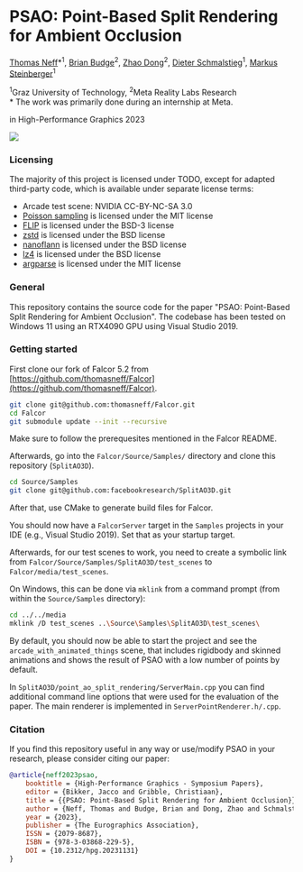 # PSAO: Point-Based Split Rendering for Ambient Occlusion
 [Thomas Neff](https://thomasneff.github.io/)\*<sup>1</sup>,
 [Brian Budge](https://scholar.google.com/citations?user=z67HnEwAAAAJ&hl=en)<sup>2</sup>,
 [Zhao Dong](http://flycooler.com/)<sup>2</sup>,
 [Dieter Schmalstieg](http://dieterschmalstieg.me/)<sup>1</sup>,
 [Markus Steinberger](https://www.markussteinberger.net/)<sup>1</sup>

 <sup>1</sup>Graz University of Technology, <sup>2</sup>Meta Reality Labs Research  
  \* The work was primarily done during an internship at Meta.
  
in High-Performance Graphics 2023

<img src='psao_teaser.png'/>

### Licensing
The majority of this project is licensed under TODO, except for adapted third-party code, which is available under separate license terms:

* Arcade test scene: NVIDIA CC-BY-NC-SA 3.0
* [Poisson sampling](https://github.com/cemyuksel/cyCodeBase/blob/master/LICENSE) is licensed under the MIT license 
* [FLIP](https://github.com/NVlabs/flip) is licensed under the BSD-3 license
* [zstd](https://github.com/facebook/zstd/blob/dev/LICENSE) is licensed under the BSD license
* [nanoflann](https://github.com/jlblancoc/nanoflann/blob/master/COPYING) is licensed under the BSD license
* [lz4](https://github.com/lz4/lz4/blob/dev/LICENSE) is licensed under the BSD license
* [argparse](https://github.com/p-ranav/argparse) is licensed under the MIT license

### General
This repository contains the source code for the paper "PSAO: Point-Based Split Rendering for Ambient Occlusion".
The codebase has been tested on Windows 11 using an RTX4090 GPU using Visual Studio 2019.

### Getting started

First clone our fork of Falcor 5.2 from [https://github.com/thomasneff/Falcor](https://github.com/thomasneff/Falcor).
```bash
git clone git@github.com:thomasneff/Falcor.git
cd Falcor
git submodule update --init --recursive
```

Make sure to follow the prerequesites mentioned in the Falcor README. 

Afterwards, go into the `Falcor/Source/Samples/` directory and clone this repository (`SplitAO3D`). 

```bash
cd Source/Samples
git clone git@github.com:facebookresearch/SplitAO3D.git
```

After that, use CMake to generate build files for Falcor.

You should now have a `FalcorServer` target in the `Samples` projects in your IDE (e.g., Visual Studio 2019). 
Set that as your startup target. 

Afterwards, for our test scenes to work, you need to create a symbolic link from `Falcor/Source/Samples/SplitAO3D/test_scenes` to `Falcor/media/test_scenes`.

On Windows, this can be done via `mklink` from a command prompt (from within the `Source/Samples` directory):

```bash
cd ../../media
mklink /D test_scenes ..\Source\Samples\SplitAO3D\test_scenes\
```

By default, you should now be able to start the project and see the `arcade_with_animated_things` scene, that includes rigidbody and skinned animations and shows the result of PSAO with a low number of points by default.

In `SplitAO3D/point_ao_split_rendering/ServerMain.cpp` you can find additional command line options that were used for the evaluation of the paper. 
The main renderer is implemented in `ServerPointRenderer.h/.cpp`.

### Citation

If you find this repository useful in any way or use/modify PSAO in your research, please consider citing our paper:


```bibtex
@article{neff2023psao,
	booktitle = {High-Performance Graphics - Symposium Papers},
	editor = {Bikker, Jacco and Gribble, Christiaan},
	title = {{PSAO: Point-Based Split Rendering for Ambient Occlusion}},
	author = {Neff, Thomas and Budge, Brian and Dong, Zhao and Schmalstieg, Dieter and Steinberger, Markus},
	year = {2023},
	publisher = {The Eurographics Association},
	ISSN = {2079-8687},
	ISBN = {978-3-03868-229-5},
	DOI = {10.2312/hpg.20231131}
}
```

